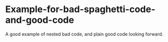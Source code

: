 # Example-for-bad-spaghetti-code-and-good-code
A good example of nested bad code, and plain good code looking forward.
